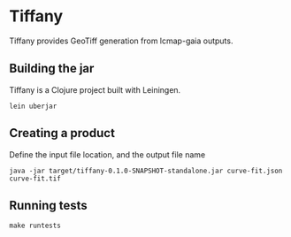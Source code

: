 # Tiffany

Tiffany provides GeoTiff generation from lcmap-gaia outputs.

## Building the jar

Tiffany is a Clojure project built with Leiningen. 

```
lein uberjar
```

## Creating a product

Define the input file location, and the output file name

```
java -jar target/tiffany-0.1.0-SNAPSHOT-standalone.jar curve-fit.json curve-fit.tif
```

## Running tests

```
make runtests
```
